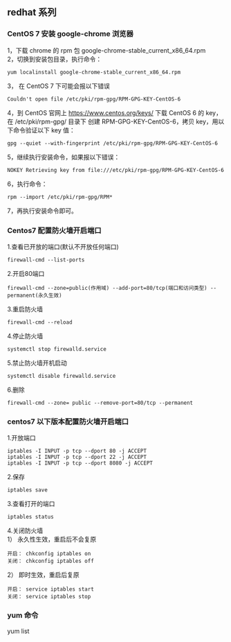 
## redhat 系列

### CentOS 7 安装 google-chrome 浏览器
1，下载 chrome 的 rpm 包 google-chrome-stable_current_x86_64.rpm       
2，切换到安装包目录，执行命令：        

    yum localinstall google-chrome-stable_current_x86_64.rpm 
3， 在 CentOS 7 下可能会报以下错误  
    
    Couldn't open file /etc/pki/rpm-gpg/RPM-GPG-KEY-CentOS-6    
4，到 CentOS 官网上 https://www.centos.org/keys/ 下载 CentOS 6 的 key，在 /etc/pki/rpm-gpg/ 目录下 创建 RPM-GPG-KEY-CentOS-6，拷贝 key，用以下命令验证以下 key 值：

    gpg --quiet --with-fingerprint /etc/pki/rpm-gpg/RPM-GPG-KEY-CentOS-6
5，继续执行安装命令，如果报以下错误：   

    NOKEY Retrieving key from file:///etc/pki/rpm-gpg/RPM-GPG-KEY-CentOS-6
6，执行命令： 

    rpm --import /etc/pki/rpm-gpg/RPM*    
7，再执行安装命令即可。




### Centos7 配置防火墙开启端口
1.查看已开放的端口(默认不开放任何端口)

    firewall-cmd --list-ports
2.开启80端口

    firewall-cmd --zone=public(作用域) --add-port=80/tcp(端口和访问类型) --permanent(永久生效)
3.重启防火墙

    firewall-cmd --reload
4.停止防火墙

    systemctl stop firewalld.service
5.禁止防火墙开机启动

    systemctl disable firewalld.service
6.删除

    firewall-cmd --zone= public --remove-port=80/tcp --permanent

### centos7 以下版本配置防火墙开启端口
1.开放端口

    iptables -I INPUT -p tcp --dport 80 -j ACCEPT
    iptables -I INPUT -p tcp --dport 22 -j ACCEPT
    iptables -I INPUT -p tcp --dport 8080 -j ACCEPT
    
2.保存

    iptables save

3.查看打开的端口

    iptables status

4.关闭防火墙      
1） 永久性生效，重启后不会复原

    开启： chkconfig iptables on
    关闭： chkconfig iptables off
2） 即时生效，重启后复原     

    开启： service iptables start
    关闭： service iptables stop

### yum 命令

yum list

